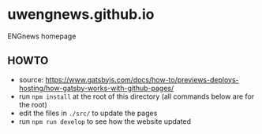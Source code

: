 # uwengnews.github.io
ENGnews homepage

## HOWTO
- source: https://www.gatsbyjs.com/docs/how-to/previews-deploys-hosting/how-gatsby-works-with-github-pages/
- run `npm install` at the root of this directory (all commands below are for the root)
- edit the files in `./src/` to update the pages
- run `npm run develop` to see how the website updated
